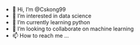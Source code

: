 - 👋 Hi, I’m @Cskong99
- 👀 I’m interested in data science 
- 🌱 I’m currently learning python
- 💞️ I’m looking to collaborate on machine learning
- 📫 How to reach me ...

<!---
Cskong99/Cskong99 is a ✨ special ✨ repository because its `README.md` (this file) appears on your GitHub profile.
You can click the Preview link to take a look at your changes.
--->
